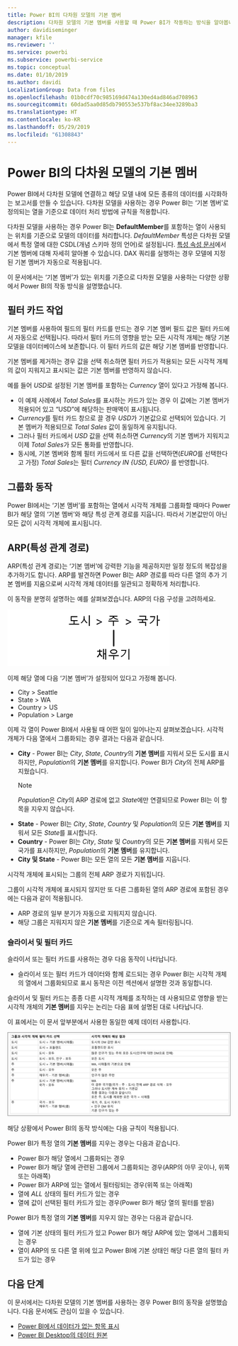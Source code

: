 ```yaml
---
title: Power BI의 다차원 모델의 기본 멤버
description: 다차원 모델의 기본 멤버를 사용할 때 Power BI가 작동하는 방식을 알아봅니다.
author: davidiseminger
manager: kfile
ms.reviewer: ''
ms.service: powerbi
ms.subservice: powerbi-service
ms.topic: conceptual
ms.date: 01/10/2019
ms.author: davidi
LocalizationGroup: Data from files
ms.openlocfilehash: 01b0cdf70c985169d474a130ed4ad846ad708963
ms.sourcegitcommit: 60dad5aa0d85db790553e537bf8ac34ee3289ba3
ms.translationtype: HT
ms.contentlocale: ko-KR
ms.lasthandoff: 05/29/2019
ms.locfileid: "61308843"
---
```

# <a name="default-member-in-multidimensional-models-in-power-bi"></a>Power BI의 다차원 모델의 기본 멤버

Power BI에서 다차원 모델에 연결하고 해당 모델 내에 모든 종류의 데이터를 시각화하는 보고서를 만들 수 있습니다. 다차원 모델을 사용하는 경우 Power BI는 ‘기본 멤버’로 정의되는 열을 기준으로 데이터 처리 방법에 규칙을 적용합니다.  

다차원 모델을 사용하는 경우 Power BI는 **DefaultMember**를 포함하는 열이 사용되는 위치를 기준으로 모델의 데이터를 처리합니다. *DefaultMember* 특성은 다차원 모델에서 특정 열에 대한 CSDL(개념 스키마 정의 언어)로 설정됩니다. [특성 속성 문서](https://docs.microsoft.com/sql/analysis-services/multidimensional-models/attribute-properties-define-a-default-member?view=sql-server-2017)에서 기본 멤버에 대해 자세히 알아볼 수 있습니다. DAX 쿼리를 실행하는 경우 모델에 지정된 기본 멤버가 자동으로 적용됩니다.

이 문서에서는 ‘기본 멤버’가 있는 위치를 기준으로 다차원 모델을 사용하는 다양한 상황에서 Power BI의 작동 방식을 설명했습니다.  

## <a name="working-with-filter-cards"></a>필터 카드 작업

기본 멤버를 사용하여 필드의 필터 카드를 만드는 경우 기본 멤버 필드 값은 필터 카드에서 자동으로 선택됩니다. 따라서 필터 카드의 영향을 받는 모든 시각적 개체는 해당 기본 모델을 데이터베이스에 보존합니다. 이 필터 카드의 값은 해당 기본 멤버를 반영합니다.

기본 멤버를 제거하는 경우 값을 선택 취소하면 필터 카드가 적용되는 모든 시각적 개체의 값이 지워지고 표시되는 값은 기본 멤버를 반영하지 않습니다.

예를 들어 *USD*로 설정된 기본 멤버를 포함하는 *Currency* 열이 있다고 가정해 봅니다.

* 이 예제 사례에서 *Total Sales*를 표시하는 카드가 있는 경우 이 값에는 기본 멤버가 적용되어 있고 “USD”에 해당하는 판매액이 표시됩니다.
* *Currency*를 필터 카드 창으로 끌 경우 *USD*가 기본값으로 선택되어 있습니다. 기본 멤버가 적용되므로 *Total Sales* 값이 동일하게 유지됩니다.
* 그러나 필터 카드에서 *USD* 값을 선택 취소하면 *Currency*의 기본 멤버가 지워지고 이제 *Total Sales*가 모든 통화를 반영합니다.
* 동시에, 기본 멤버와 함께 필터 카드에서 또 다른 값을 선택하면(*EURO*를 선택한다고 가정) *Total Sales*는 필터 *Currency IN {USD, EURO}* 를 반영합니다.

## <a name="grouping-behavior"></a>그룹화 동작

Power BI에서는 ‘기본 멤버’를 포함하는 열에서 시각적 개체를 그룹화할 때마다 Power BI가 해당 열의 ‘기본 멤버’와 해당 특성 관계 경로를 지웁니다.   따라서 기본값만이 아닌 모든 값이 시각적 개체에 표시됩니다.

## <a name="attribute-relationship-paths-arps"></a>ARP(특성 관계 경로)

ARP(특성 관계 경로)는 ‘기본 멤버’에 강력한 기능을 제공하지만 일정 정도의 복잡성을 추가하기도 합니다.  ARP를 발견하면 Power BI는 ARP 경로를 따라 다른 열의 추가 기본 멤버를 지움으로써 시각적 개체 데이터를 일관되고 정확하게 처리합니다.

이 동작을 분명히 설명하는 예를 살펴보겠습니다. ARP의 다음 구성을 고려하세요.

![다차원 모델의 ARP](media/desktop-default-member-multidimensional-models/default-members_01.png)

이제 해당 열에 다음 ‘기본 멤버’가 설정되어 있다고 가정해 봅니다. 

* City > Seattle
* State > WA
* Country > US
* Population > Large

이제 각 열이 Power BI에서 사용될 때 어떤 일이 일어나는지 살펴보겠습니다. 시각적 개체가 다음 열에서 그룹화되는 경우 결과는 다음과 같습니다.

* **City** - Power BI는 *City*, *State*, *Country*의 **기본 멤버**를 지워서 모든 도시를 표시하지만, *Population*의 **기본 멤버**를 유지합니다. Power BI가 *City*의 전체 ARP를 지웠습니다.
    > [!NOTE]
    > *Population*은 *City*의 ARP 경로에 없고 *State*에만 연결되므로 Power BI는 이 항목을 지우지 않습니다.
* **State** - Power BI는 *City*, *State*, *Country* 및 *Population*의 모든 **기본 멤버**를 지워서 모든 *State*를 표시합니다.
* **Country** - Power BI는 *City*, *State* 및 *Country*의 모든 **기본 멤버**를 지워서 모든 국가를 표시하지만, *Population*의 **기본 멤버**를 유지합니다.
* **City 및 State** - Power BI는 모든 열의 모든 **기본 멤버**를 지웁니다.

시각적 개체에 표시되는 그룹의 전체 ARP 경로가 지워집니다. 

그룹이 시각적 개체에 표시되지 않지만 또 다른 그룹화된 열의 ARP 경로에 포함된 경우에는 다음과 같이 적용됩니다.

* ARP 경로의 일부 분기가 자동으로 지워지지 않습니다.
* 해당 그룹은 지워지지 않은 **기본 멤버**를 기준으로 계속 필터링됩니다.

### <a name="slicers-and-filter-cards"></a>슬라이서 및 필터 카드

슬라이서 또는 필터 카드를 사용하는 경우 다음 동작이 나타납니다.

* 슬라이서 또는 필터 카드가 데이터와 함께 로드되는 경우 Power BI는 시각적 개체의 열에서 그룹화되므로 표시 동작은 이전 섹션에서 설명한 것과 동일합니다.

슬라이서 및 필터 카드는 종종 다른 시각적 개체를 조작하는 데 사용되므로 영향을 받는 시각적 개체의 **기본 멤버**를 지우는 논리는 다음 표에 설명된 대로 나타납니다. 

이 표에서는 이 문서 앞부분에서 사용한 동일한 예제 데이터 사용합니다.

![슬라이서 및 필터 카드를 통한 동작 또는 Power BI 기본 멤버 지우기](media/desktop-default-member-multidimensional-models/default-members_02.png)

해당 상황에서 Power BI의 동작 방식에는 다음 규칙이 적용됩니다.

Power BI가 특정 열의 **기본 멤버**를 지우는 경우는 다음과 같습니다.

* Power BI가 해당 열에서 그룹화되는 경우
* Power BI가 해당 열에 관련된 그룹에서 그룹화되는 경우(ARP의 아무 곳이나, 위쪽 또는 아래쪽)
* Power BI가 ARP에 있는 열에서 필터링되는 경우(위쪽 또는 아래쪽)
* 열에 *ALL* 상태의 필터 카드가 있는 경우
* 열에 값이 선택된 필터 카드가 있는 경우(Power BI가 해당 열의 필터를 받음)

Power BI가 특정 열의 **기본 멤버**를 지우지 않는 경우는 다음과 같습니다.

* 열에 기본 상태의 필터 카드가 있고 Power BI가 해당 ARP에 있는 열에서 그룹화되는 경우
* 열이 ARP의 또 다른 열 위에 있고 Power BI에 기본 상태인 해당 다른 열의 필터 카드가 있는 경우


## <a name="next-steps"></a>다음 단계

이 문서에서는 다차원 모델의 기본 멤버를 사용하는 경우 Power BI의 동작을 설명했습니다. 다음 문서에도 관심이 있을 수 있습니다. 

* [Power BI에서 데이터가 없는 항목 표시](desktop-show-items-no-data.md)
* [Power BI Desktop의 데이터 원본](desktop-data-sources.md)
